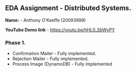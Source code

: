 ## EDA Assignment - Distributed Systems.

__Name:__ - Anthony O'Keeffe (20093999)

__YouTube Demo link__ - https://youtu.be/hHL0_SbWyPY

### Phase 1.

+ Confirmation Mailer - Fully implemented.
+ Rejection Mailer - Fully implemented.
+ Process Image (DynamoDB) - Fully implemented
